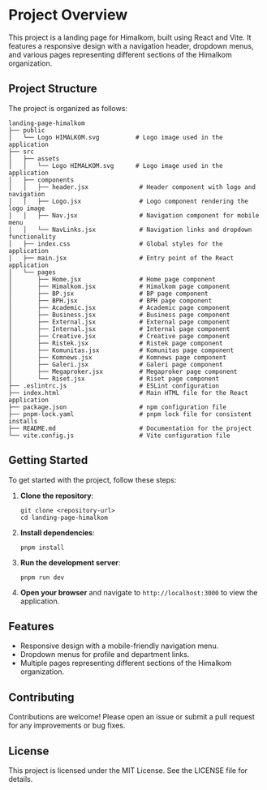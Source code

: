 # Project Overview

This project is a landing page for Himalkom, built using React and Vite. It features a responsive design with a navigation header, dropdown menus, and various pages representing different sections of the Himalkom organization.

## Project Structure

The project is organized as follows:

```
landing-page-himalkom
├── public
│   └── Logo HIMALKOM.svg          # Logo image used in the application
├── src
│   ├── assets
│   │   └── Logo HIMALKOM.svg      # Logo image used in the application
│   ├── components
│   │   ├── header.jsx              # Header component with logo and navigation
│   │   ├── Logo.jsx                # Logo component rendering the logo image
│   │   ├── Nav.jsx                 # Navigation component for mobile menu
│   │   └── NavLinks.jsx            # Navigation links and dropdown functionality
│   ├── index.css                   # Global styles for the application
│   ├── main.jsx                    # Entry point of the React application
│   └── pages
│       ├── Home.jsx                # Home page component
│       ├── Himalkom.jsx            # Himalkom page component
│       ├── BP.jsx                  # BP page component
│       ├── BPH.jsx                 # BPH page component
│       ├── Academic.jsx            # Academic page component
│       ├── Business.jsx            # Business page component
│       ├── External.jsx            # External page component
│       ├── Internal.jsx            # Internal page component
│       ├── Creative.jsx            # Creative page component
│       ├── Ristek.jsx              # Ristek page component
│       ├── Komunitas.jsx           # Komunitas page component
│       ├── Komnews.jsx             # Komnews page component
│       ├── Galeri.jsx              # Galeri page component
│       ├── Megaproker.jsx          # Megaproker page component
│       └── Riset.jsx               # Riset page component
├── .eslintrc.js                    # ESLint configuration
├── index.html                      # Main HTML file for the React application
├── package.json                    # npm configuration file
├── pnpm-lock.yaml                  # pnpm lock file for consistent installs
├── README.md                       # Documentation for the project
└── vite.config.js                  # Vite configuration file
```

## Getting Started

To get started with the project, follow these steps:

1. **Clone the repository**:
   ```
   git clone <repository-url>
   cd landing-page-himalkom
   ```

2. **Install dependencies**:
   ```
   pnpm install
   ```

3. **Run the development server**:
   ```
   pnpm run dev
   ```

4. **Open your browser** and navigate to `http://localhost:3000` to view the application.

## Features

- Responsive design with a mobile-friendly navigation menu.
- Dropdown menus for profile and department links.
- Multiple pages representing different sections of the Himalkom organization.

## Contributing

Contributions are welcome! Please open an issue or submit a pull request for any improvements or bug fixes.

## License

This project is licensed under the MIT License. See the LICENSE file for details.